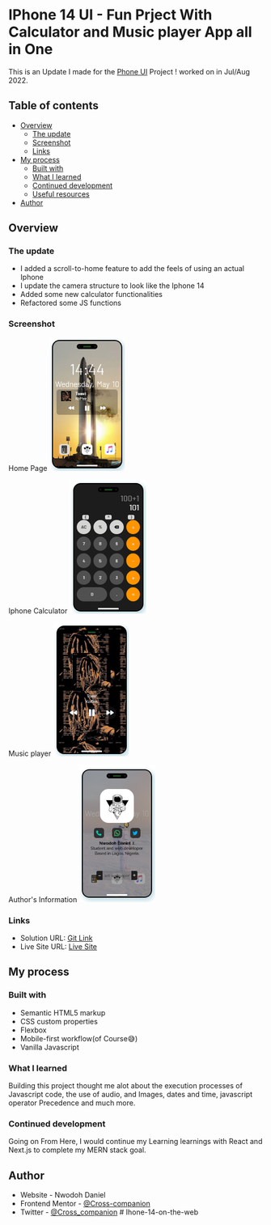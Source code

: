 # IPhone 14 UI - Fun Prject With Calculator and Music player App all in One

This is an Update I made for the [Phone UI](https://www.frontendmentor.io/challenges/space-tourism-multipage-website-gRWj1URZ3) Project ! worked on in Jul/Aug 2022.

## Table of contents

- [Overview](#overview)
  - [The update](#the-update)
  - [Screenshot](#screenshot)
  - [Links](#links)
- [My process](#my-process)
  - [Built with](#built-with)
  - [What I learned](#what-i-learned)
  - [Continued development](#continued-development)
  - [Useful resources](#useful-resources)
- [Author](#author)

## Overview

### The update

- I added a scroll-to-home feature to add the feels of using an actual Iphone
- I update the camera structure to look like the Iphone 14
- Added some new calculator functionalities
- Refactored some JS functions

### Screenshot

Home Page
![Home Page](./screenshots/home.png)

Iphone Calculator
![Destinations Page](./screenshots/calculator.png)

Music player
![Crew Page](./screenshots/music-player.png)

Author's Information
![Vehicles Page](./screenshots/author-information.png)

### Links

- Solution URL: [Git Link](https://github.com/Cross-companion/space-tourism-app)
- Live Site URL: [Live Site](https://space-tourism-app-omega.vercel.app)

## My process

### Built with

- Semantic HTML5 markup
- CSS custom properties
- Flexbox
- Mobile-first workflow(of Course😅)
- Vanilla Javascript

### What I learned

Building this project thought me alot about the execution processes of Javascript code, the use of audio, and Images, dates and time, javascript operator Precedence and much more.

### Continued development

Going on From Here, I would continue my Learning learnings with React and Next.js to complete my MERN stack goal.

## Author

- Website - Nwodoh Daniel
- Frontend Mentor - [@Cross-companion](https://www.frontendmentor.io/profile/Cross-companion)
- Twitter - [@Cross_companion](https://www.twitter.com/Cross_companion)
#   I h o n e - 1 4 - o n - t h e - w e b 
 
 
